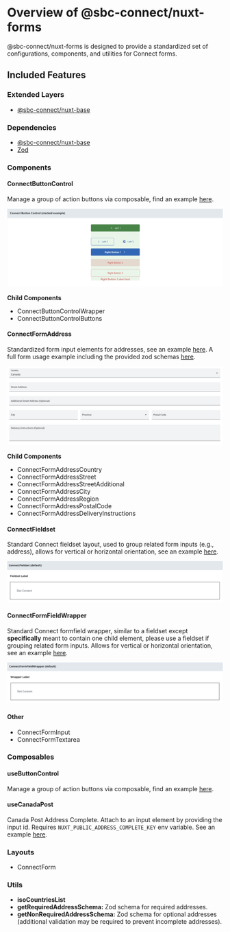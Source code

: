# Overview of @sbc-connect/nuxt-forms
@sbc-connect/nuxt-forms is designed to provide a standardized set of configurations, components, and utilities for Connect forms.

## Included Features

### Extended Layers
- [@sbc-connect/nuxt-base](../../../../packages/layers/base/README.md)

### Dependencies

- [@sbc-connect/nuxt-base](../../../../packages/layers/base/README.md)
- [Zod](https://zod.dev/)

### Components

#### ConnectButtonControl

Manage a group of action buttons via composable, find an example [here](../../../../packages/layers/forms/.playground/app/pages/examples/components/ConnectButtonControl/Stacked.vue).

![Screenshot of ButtonControl component in stacked mode.](./img/button-control-stacked.png)

**Child Components**
- ConnectButtonControlWrapper
- ConnectButtonControlButtons

#### ConnectFormAddress

Standardized form input elements for addresses, see an example [here](../../../../packages/layers/forms/.playground/app/pages/examples/components/ConnectFormAddress/index.vue). A full form usage example including the provided zod schemas [here](../../../../packages/layers/forms/.playground/app/pages/examples/forms/ConnectFormAddress/index.vue).

![Screenshot of ConnectFormAddress component.](./img/connect-form-address.png)

**Child Components**
- ConnectFormAddressCountry
- ConnectFormAddressStreet
- ConnectFormAddressStreetAdditional
- ConnectFormAddressCity
- ConnectFormAddressRegion
- ConnectFormAddressPostalCode
- ConnectFormAddressDeliveryInstructions

#### ConnectFieldset

Standard Connect fieldset layout, used to group related form inputs (e.g., address), allows for vertical or horizontal orientation, see an example [here](../../../../packages/layers/forms/.playground/app/pages/examples/components/ConnectFieldset/index.vue).

![Screenshot of ConnectFieldset component.](./img/connect-fieldset.png)

#### ConnectFormFieldWrapper

Standard Connect formfield wrapper, similar to a fieldset except **specifically** meant to contain one child element, please use a fieldset if grouping related form inputs. Allows for vertical or horizontal orientation, see an example [here](../../../../packages/layers/forms/.playground/app/pages/examples/components/ConnectFormFieldWrapper/index.vue).

![Screenshot of ConnectFormFieldWrapper component.](./img/connect-form-field-wrapper.png)

#### Other

- ConnectFormInput
- ConnectFormTextarea

### Composables

#### useButtonControl

Manage a group of action buttons via composable, find an example [here](../../../../packages/layers/forms/.playground/app/pages/examples/components/ConnectButtonControl/Stacked.vue).

#### useCanadaPost

Canada Post Address Complete. Attach to an input element by providing the input id. Requires `NUXT_PUBLIC_ADDRESS_COMPLETE_KEY` env variable. See an example [here](../../../../packages/layers/forms/app/components/Connect/Form/Address/Street.vue).

### Layouts

- ConnectForm

### Utils

- **isoCountriesList**
- **getRequiredAddressSchema:** Zod schema for required addresses.
- **getNonRequiredAddressSchema:** Zod schema for optional addresses (additional validation may be required to prevent incomplete addresses).